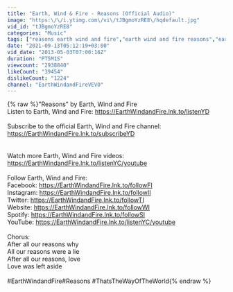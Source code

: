 ```yaml
---
title: "Earth, Wind & Fire - Reasons (Official Audio)"
image: "https:\/\/i.ytimg.com\/vi\/tJBgmoYzRE8\/hqdefault.jpg"
vid_id: "tJBgmoYzRE8"
categories: "Music"
tags: ["reasons earth wind and fire","earth wind and fire reasons","earth wind and fire"]
date: "2021-09-13T05:12:19+03:00"
vid_date: "2013-05-03T07:00:16Z"
duration: "PT5M1S"
viewcount: "2938840"
likeCount: "39454"
dislikeCount: "1224"
channel: "EarthWindandFireVEVO"
---
```

{% raw %}&quot;Reasons&quot; by Earth, Wind and Fire<br />Listen to Earth, Wind and Fire: <a rel="nofollow" target="blank" href="https://EarthWindandFire.lnk.to/listenYD">https://EarthWindandFire.lnk.to/listenYD</a><br /><br />Subscribe to the official Earth, Wind and Fire channel: <a rel="nofollow" target="blank" href="https://EarthWindandFire.lnk.to/subscribeYD">https://EarthWindandFire.lnk.to/subscribeYD</a><br /><br /><br />Watch more Earth, Wind and Fire videos: <a rel="nofollow" target="blank" href="https://EarthWindandFire.lnk.to/listenYC/youtube">https://EarthWindandFire.lnk.to/listenYC/youtube</a><br /><br />Follow Earth, Wind and Fire:<br />Facebook: <a rel="nofollow" target="blank" href="https://EarthWindandFire.lnk.to/followFI">https://EarthWindandFire.lnk.to/followFI</a> <br />Instagram: <a rel="nofollow" target="blank" href="https://EarthWindandFire.lnk.to/followII​">https://EarthWindandFire.lnk.to/followII​</a><br />Twitter: <a rel="nofollow" target="blank" href="https://EarthWindandFire.lnk.to/followTI​">https://EarthWindandFire.lnk.to/followTI​</a><br />Website: <a rel="nofollow" target="blank" href="https://EarthWindandFire.lnk.to/followWI​">https://EarthWindandFire.lnk.to/followWI​</a><br />Spotify: <a rel="nofollow" target="blank" href="https://EarthWindandFire.lnk.to/followSI​">https://EarthWindandFire.lnk.to/followSI​</a><br />YouTube: <a rel="nofollow" target="blank" href="https://EarthWindandFire.lnk.to/listenYC/youtube">https://EarthWindandFire.lnk.to/listenYC/youtube</a><br /><br />Chorus:<br />After all our reasons why<br />All our reasons were a lie<br />After all our reasons, love<br />Love was left aside<br /><br />#EarthWindandFire​ #Reasons​ #ThatsTheWayOfTheWorld{% endraw %}
